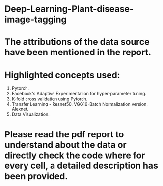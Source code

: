 # Deep-Learning-Plant-disease-image-tagging
# The attributions of the data source have been mentioned in the report.
# Highlighted concepts used:
1) Pytorch.
2) Facebook's Adaptive Experimentation for hyper-parameter tuning.
3) K-fold cross validation using Pytorch.
4) Transfer Learning - Resnet50, VGG16-Batch Normalization version, Alexnet.
5) Data Visualization.

# Please read the pdf report to understand about the data or directly check the code where for every cell, a detailed description has been provided. 
